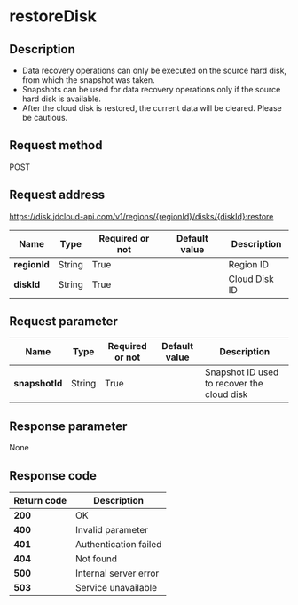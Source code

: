 # restoreDisk


## Description
-   Data recovery operations can only be executed on the source hard disk, from which the snapshot was taken.
-   Snapshots can be used for data recovery operations only if the source hard disk is available.
-   After the cloud disk is restored, the current data will be cleared. Please be cautious.


## Request method
POST

## Request address
https://disk.jdcloud-api.com/v1/regions/{regionId}/disks/{diskId}:restore

|Name|Type|Required or not|Default value|Description|
|---|---|---|---|---|
|**regionId**|String|True| |Region ID|
|**diskId**|String|True| |Cloud Disk ID|

## Request parameter
|Name|Type|Required or not|Default value|Description|
|---|---|---|---|---|
|**snapshotId**|String|True| |Snapshot ID used to recover the cloud disk|


## Response parameter
None


## Response code
|Return code|Description|
|---|---|
|**200**|OK|
|**400**|Invalid parameter|
|**401**|Authentication failed|
|**404**|Not found|
|**500**|Internal server error|
|**503**|Service unavailable|